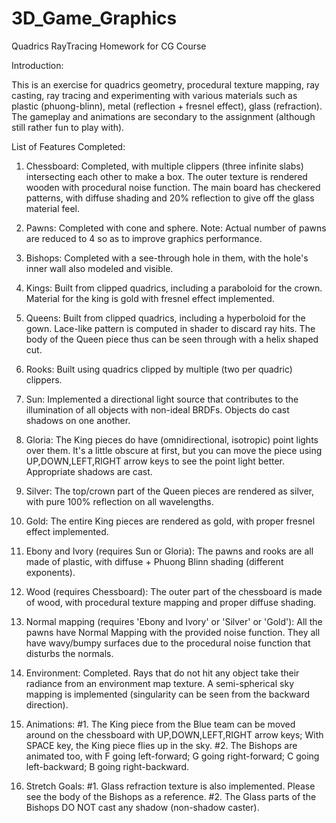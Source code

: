 # 3D_Game_Graphics
Quadrics RayTracing Homework for CG Course

Introduction:

 This is an exercise for quadrics geometry, procedural texture mapping, ray casting, ray tracing and experimenting with various materials such as plastic (phuong-blinn), metal (reflection + fresnel effect), glass (refraction). The gameplay and animations are secondary to the assignment (although still rather fun to play with).

List of Features Completed:
1. Chessboard:
  Completed, with multiple clippers (three infinite slabs) intersecting each other to make a box. The outer texture is rendered wooden with procedural noise function. The main board has checkered patterns, with diffuse shading and 20% reflection to give off the glass material feel.  

2. Pawns: Completed with cone and sphere.
    Note: Actual number of pawns are reduced to 4 so as to improve graphics performance.

3. Bishops: Completed with a see-through hole in them, with the hole's inner wall also modeled and visible.

4. Kings:
  Built from clipped quadrics, including a paraboloid for the crown. Material for the king is gold with fresnel effect implemented.

5. Queens:
  Built from clipped quadrics, including a hyperboloid for the gown. Lace-like pattern is computed in shader to discard ray hits. The body of the Queen piece thus can be seen through with a helix shaped cut.

6. Rooks:
  Built using quadrics clipped by multiple (two per quadric) clippers.

7. Sun:
  Implemented a directional light source that contributes to the illumination of all objects with non-ideal BRDFs. Objects do cast shadows on one another.

8. Gloria:
  The King pieces do have (omnidirectional, isotropic) point lights over them. It's a little obscure at first, but you can move the piece using UP,DOWN,LEFT,RIGHT arrow keys to see the point light better. Appropriate shadows are cast.

9. Silver:
  The top/crown part of the Queen pieces are rendered as silver, with pure 100% reflection on all wavelengths.

10. Gold:
  The entire King pieces are rendered as gold, with proper fresnel effect implemented.

11. Ebony and Ivory (requires Sun or Gloria):
  The pawns and rooks are all made of plastic, with diffuse + Phuong Blinn shading (different exponents).

12. Wood (requires Chessboard):
  The outer part of the chessboard is made of wood, with procedural texture mapping and proper diffuse shading.

13. Normal mapping (requires 'Ebony and Ivory' or 'Silver' or 'Gold'):
  All the pawns have Normal Mapping with the provided noise function. They all have wavy/bumpy surfaces due to the procedural noise function that disturbs the normals.

14. Environment: Completed.
  Rays that do not hit any object take their radiance from an environment map texture. A semi-spherical sky mapping is implemented (singularity can be seen from the backward direction).

15. Animations:
  #1. The King piece from the Blue team can be moved around on the chessboard with UP,DOWN,LEFT,RIGHT arrow keys; With SPACE key, the King piece flies up in the sky.
  #2. The Bishops are animated too, with F going left-forward; G going right-forward; C going left-backward; B going right-backward.

16. Stretch Goals:
  #1. Glass refraction texture is also implemented. Please see the body of the Bishops as a reference.
  #2. The Glass parts of the Bishops DO NOT cast any shadow (non-shadow caster).

